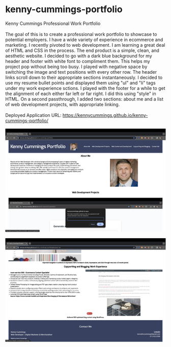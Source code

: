 # kenny-cummings-portfolio
Kenny Cummings Professional Work Portfolio
<br>
<br>
The goal of this is to create a professional work portfolio to showcase to potential employers. 
I have a wide variety of experience in ecommerce and marketing. I recently pivoted to web development. 
I am learning a great deal of HTML and CSS in the process.
The end product is a simple, clean, and aesthetic website.
I decided to go with a dark blue background for my header and footer with white font to compliment them.
This helps my project pop without being too busy.
I played with negative space by switching the image and text positions with every other row.
The header links scroll down to their appropriate sections instantaneously.
I decided to use my resume bullet points and displayed them using "ul" and "li" tags under my work experience sctions.
I played with the footer for a while to get the alignment of each either far left or far right. I did this using "style" in HTML.
On a second passthrough, I added two sections: about me and a list of web development projects, with appropriate linking.
<br>
<br>
Deployed Application URL: https://kennycummings.github.io/kenny-cummings-portfolio/
<br>
<br>
<img src="./assets/images/homepage-screenshot-1.png" alt="First screenshot of the homepage">
<br>
<br>
<img src="./assets/images/homepage-screenshot-2.png" alt="Second screenshot of the homepage">